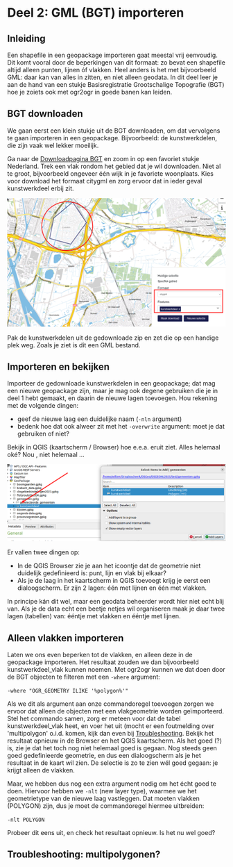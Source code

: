 # Deel 2: GML (BGT) importeren

## Inleiding
Een shapefile in een geopackage importeren gaat meestal vrij eenvoudig. Dit komt vooral door de beperkingen van dit formaat: zo bevat een shapefile altijd alleen punten, lijnen óf vlakken. Heel anders is het met bijvoorbeeld GML: daar kan van alles in zitten, en niet alleen geodata. In dit deel leer je aan de hand van een stukje Basisregistratie Grootschalige Topografie (BGT) hoe je zoiets ook met ogr2ogr in goede banen kan leiden.

## BGT downloaden
We gaan eerst een klein stukje uit de BGT downloaden, om dat vervolgens te gaan importeren in een geopackage. Bijvoorbeeld: de kunstwerkdelen, die zijn vaak wel lekker moeilijk. 

Ga naar de [Downloadpagina BGT](https://app.pdok.nl/lv/bgt/download-viewer/) en zoom in op een favoriet stukje Nederland. Trek een vlak rondom het gebied dat je wil downloaden. Niet al te groot, bijvoorbeeld ongeveer één wijk in je favoriete woonplaats. Kies voor download het formaat citygml en zorg ervoor dat in ieder geval kunstwerkdeel erbij zit. 

![BGT download](images/bgt_download_selectie.png)

Pak de kunstwerkdelen uit de gedownloade zip en zet die op een handige plek weg. Zoals je ziet is dit een GML bestand. 

## Importeren en bekijken
Importeer de gedownloade kunstwerkdelen in een geopackage; dat mag een nieuwe geopackage zijn, maar je mag ook degene gebruiken die je in deel 1 hebt gemaakt, en daarin de nieuwe lagen toevoegen. Hou rekening met de volgende dingen:

* geef de nieuwe laag een duidelijke naam (`-nln` argument)
* bedenk hoe dat ook alweer zit met het `-overwrite` argument: moet je dat gebruiken of niet?

Bekijk in QGIS (kaartscherm / Browser) hoe e.e.a. eruit ziet. Alles helemaal oké? Nou , niet helemaal ...

![kunstwerkdeel poging 1](images/kunstwerkdeel_ongedefinieerd.png)

Er vallen twee dingen op:

* In de QGIS Browser zie je aan het icoontje dat de geometrie niet duidelijk gedefinieerd is: punt, lijn en vlak bij elkaar?
* Als je de laag in het kaartscherm in QGIS toevoegt krijg je eerst een dialoogscherm. Er zijn 2 lagen: één met lijnen en één met vlakken.

In principe kán dit wel, maar een geodata beheerder wordt hier niet echt blij van. Als je de data echt een beetje netjes wil organiseren maak je daar twee lagen (tabellen) van: ééntje met vlakken en ééntje met lijnen. 

## Alleen vlakken importeren
Laten we ons even beperken tot de vlakken, en alleen deze in de geopackage importeren. Het resultaat zouden we dan bijvoorbeeld kunstwerkdeel_vlak kunnen noemen. Met ogr2ogr kunnen we dat doen door de BGT objecten te filteren met een `-where` argument: 

`-where "OGR_GEOMETRY ILIKE '%polygon%'"`

Als we dit als argument aan onze commandoregel toevoegen zorgen we ervoor dat alleen de objecten met een vlakgeometrie worden geïmporteerd. Stel het commando samen, zorg er meteen voor dat de tabel kunstwerkdeel_vlak heet, en voer het uit (mocht er een foutmelding over 'multipolygon' o.i.d. komen, kijk dan even bij [Troubleshooting](#Troubleshooting). Bekijk het resultaat opnieuw in de Browser en het QGIS kaartscherm. Als het goed (?) is, zie je dat het toch nog niet helemaal goed is gegaan. Nog steeds geen goed gedefinieerde geometrie, en dus een dialoogscherm als je het resultaat in de kaart wil zien. De selectie is zo te zien wél goed gegaan: je krijgt alleen de vlakken.

Maar, we hebben dus nog een extra argument nodig om het écht goed te doen. Hiervoor hebben we `-nlt` (new layer type), waarmee we het geometrietype van de nieuwe laag vastleggen. Dat moeten vlakken (POLYGON) zijn, dus je moet de commandoregel hiermee uitbreiden:

`-nlt POLYGON`

Probeer dit eens uit, en check het resultaat opnieuw. Is het nu wel goed? 


<a id="Troubleshooting"></a>
## Troubleshooting: multipolygonen?
